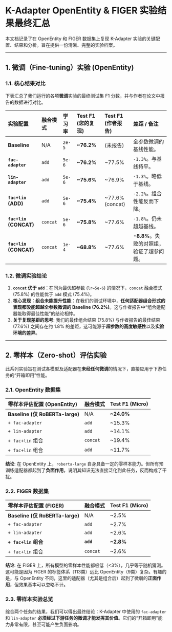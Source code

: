 # K-Adapter OpenEntity & FIGER 实验结果最终汇总

本文档记录了在 OpenEntity 和 FIGER 数据集上复现 K-Adapter 实验的关键配置、结果和分析。旨在提供一份清晰、完整的实验档案。

---

## 1. 微调（Fine-tuning）实验 (OpenEntity)

### 1.1. 核心结果对比

下表汇总了我们运行的各项**微调**实验的最终测试集 F1 分数，并与作者在论文中报告的数据进行对比。

| 实验配置 | 融合模式 | 学习率 | Test F1 (您的复现) | Test F1 (作者报告) | 差距 / 备注 |
| :--- | :--- | :--- | :--- | :--- | :--- |
| **Baseline** | N/A | `2e-5` | **~76.2%** | (未报告) | 全参数微调的基线性能。 |
| **`fac-adapter`** | `add` | `5e-6` | **~76.2%** | ~77.5% | `-1.3%`。与基线持平。 |
| **`lin-adapter`** | `add` | `5e-6` | **~75.6%** | ~76.9% | `-1.3%`。略低于基线。 |
| **`fac+lin` (ADD)** | `add` | `5e-6` | **~75.4%** | ~77.6% (concat) | `-2.2%`。组合性能反而下降。 |
| **`fac+lin` (CONCAT)**| `concat` | `5e-6` | **~75.8%** | ~77.6% | `-1.8%`。仍未超越基线。 |
| **`fac+lin` (CONCAT)**| `concat` | `1e-4` | **~68.8%** | ~77.6% | **-8.8%**。失败的对照组，验证了超参问题。 |

### 1.2. 微调实验结论

1.  **`concat` 优于 `add`**：在同为最优超参数 (`lr=5e-6`) 的情况下，`concat` 融合模式 (75.8%) 的性能优于 `add` 模式 (75.4%)。
2.  **核心发现：组合未能提升性能**：在我们的测试环境中，**任何适配器组合形式的表现都没能超越全参数微调的 Baseline (76.2%)**。这与作者报告中“组合适配器能取得最佳性能”的结论相悖。
3.  **关于复现差距的思考**: 我们的最佳组合结果 (75.8%) 与作者报告的最佳结果 (77.6%) 之间存在约 1.8% 的差距，这可能源于**超参数的高度敏感性**以及**实验环境的差异**。

---

## 2. 零样本（Zero-shot）评估实验

此系列实验旨在测试各模型及适配器在**未经任何微调**的情况下，直接应用于下游任务的“开箱即用”性能。

### 2.1. OpenEntity 数据集

| 零样本评估配置 (OpenEntity) | 融合模式 | Test F1 (Micro) |
| :--- | :--- | :--- |
| **Baseline (仅 RoBERTa-large)** | N/A | **~24.0%** |
| `+ fac-adapter` | `add` | ~15.3% |
| `+ lin-adapter` | `add` | ~14.1% |
| `+ fac+lin` 组合 | `concat` | ~19.4% |
| `+ fac+lin` 组合 | `add` | ~11.7% |

**结论**: 在 OpenEntity 上，`roberta-large` 自身具备一定的零样本能力。但所有预训练适配器都起到了**负面作用**，说明其知识无法直接泛化到此任务，反而构成了干扰。

### 2.2. FIGER 数据集

| 零样本评估配置 (FIGER) | 融合模式 | Test F1 (Micro) |
| :--- | :--- | :--- |
| **Baseline (仅 RoBERTa-large)** | N/A | ~2.5% |
| `+ fac-adapter` | `add` | ~2.7% |
| `+ lin-adapter` | `add` | ~2.6% |
| **`+ fac+lin` 组合** | **`add`** | **~2.8%** |
| `+ fac+lin` 组合 | `concat`| ~2.6% |

**结论**: 在 FIGER 上，所有模型的零样本性能都极低（<3%），几乎等于随机猜测。这可能是因为 FIGER 的标签体系（113类）远比 OpenEntity（9类）复杂。有趣的是，与 OpenEntity 不同，这里的适配器（尤其是组合后）起到了微弱的**正面作用**，但效果基本可以忽略不计。

### 2.3. 零样本实验总览

综合两个任务的结果，我们可以得出最终结论：K-Adapter 中使用的 `fac-adapter` 和 `lin-adapter` **必须经过下游任务的微调才能发挥其价值**。它们的“开箱即用”能力非常有限，甚至可能产生负面影响。
